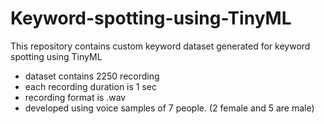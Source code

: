 # Keyword-spotting-using-TinyML
This repository contains custom keyword dataset generated for keyword spotting using TinyML 
  - dataset contains 2250 recording
  - each recording duration is 1 sec
  - recording format is .wav
  - developed using voice samples of 7 people. (2 female and 5 are male)
